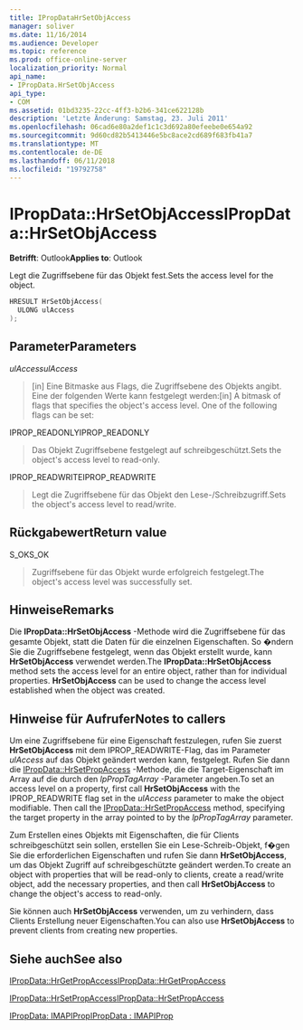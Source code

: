 ```yaml
---
title: IPropDataHrSetObjAccess
manager: soliver
ms.date: 11/16/2014
ms.audience: Developer
ms.topic: reference
ms.prod: office-online-server
localization_priority: Normal
api_name:
- IPropData.HrSetObjAccess
api_type:
- COM
ms.assetid: 01bd3235-22cc-4ff3-b2b6-341ce622128b
description: 'Letzte Änderung: Samstag, 23. Juli 2011'
ms.openlocfilehash: 06cad6e80a2def1c1c3d692a80efeebe0e654a92
ms.sourcegitcommit: 9d60cd82b5413446e5bc8ace2cd689f683fb41a7
ms.translationtype: MT
ms.contentlocale: de-DE
ms.lasthandoff: 06/11/2018
ms.locfileid: "19792758"
---
```

# <a name="ipropdatahrsetobjaccess"></a><span data-ttu-id="0352b-103">IPropData::HrSetObjAccess</span><span class="sxs-lookup"><span data-stu-id="0352b-103">IPropData::HrSetObjAccess</span></span>

  
  
<span data-ttu-id="0352b-104">**Betrifft**: Outlook</span><span class="sxs-lookup"><span data-stu-id="0352b-104">**Applies to**: Outlook</span></span> 
  
<span data-ttu-id="0352b-105">Legt die Zugriffsebene für das Objekt fest.</span><span class="sxs-lookup"><span data-stu-id="0352b-105">Sets the access level for the object.</span></span>
  
```cpp
HRESULT HrSetObjAccess(
  ULONG ulAccess
);
```

## <a name="parameters"></a><span data-ttu-id="0352b-106">Parameter</span><span class="sxs-lookup"><span data-stu-id="0352b-106">Parameters</span></span>

 <span data-ttu-id="0352b-107">_ulAccess_</span><span class="sxs-lookup"><span data-stu-id="0352b-107">_ulAccess_</span></span>
  
> <span data-ttu-id="0352b-p101">[in] Eine Bitmaske aus Flags, die Zugriffsebene des Objekts angibt. Eine der folgenden Werte kann festgelegt werden:</span><span class="sxs-lookup"><span data-stu-id="0352b-p101">[in] A bitmask of flags that specifies the object's access level. One of the following flags can be set:</span></span>
    
<span data-ttu-id="0352b-110">IPROP_READONLY</span><span class="sxs-lookup"><span data-stu-id="0352b-110">IPROP_READONLY</span></span> 
  
> <span data-ttu-id="0352b-111">Das Objekt Zugriffsebene festgelegt auf schreibgeschützt.</span><span class="sxs-lookup"><span data-stu-id="0352b-111">Sets the object's access level to read-only.</span></span> 
    
<span data-ttu-id="0352b-112">IPROP_READWRITE</span><span class="sxs-lookup"><span data-stu-id="0352b-112">IPROP_READWRITE</span></span> 
  
> <span data-ttu-id="0352b-113">Legt die Zugriffsebene für das Objekt den Lese-/Schreibzugriff.</span><span class="sxs-lookup"><span data-stu-id="0352b-113">Sets the object's access level to read/write.</span></span>
    
## <a name="return-value"></a><span data-ttu-id="0352b-114">Rückgabewert</span><span class="sxs-lookup"><span data-stu-id="0352b-114">Return value</span></span>

<span data-ttu-id="0352b-115">S_OK</span><span class="sxs-lookup"><span data-stu-id="0352b-115">S_OK</span></span> 
  
> <span data-ttu-id="0352b-116">Zugriffsebene für das Objekt wurde erfolgreich festgelegt.</span><span class="sxs-lookup"><span data-stu-id="0352b-116">The object's access level was successfully set.</span></span>
    
## <a name="remarks"></a><span data-ttu-id="0352b-117">Hinweise</span><span class="sxs-lookup"><span data-stu-id="0352b-117">Remarks</span></span>

<span data-ttu-id="0352b-p102">Die **IPropData::HrSetObjAccess** -Methode wird die Zugriffsebene für das gesamte Objekt, statt die Daten für die einzelnen Eigenschaften. So �ndern Sie die Zugriffsebene festgelegt, wenn das Objekt erstellt wurde, kann **HrSetObjAccess** verwendet werden.</span><span class="sxs-lookup"><span data-stu-id="0352b-p102">The **IPropData::HrSetObjAccess** method sets the access level for an entire object, rather than for individual properties. **HrSetObjAccess** can be used to change the access level established when the object was created.</span></span> 
  
## <a name="notes-to-callers"></a><span data-ttu-id="0352b-120">Hinweise für Aufrufer</span><span class="sxs-lookup"><span data-stu-id="0352b-120">Notes to callers</span></span>

<span data-ttu-id="0352b-p103">Um eine Zugriffsebene für eine Eigenschaft festzulegen, rufen Sie zuerst **HrSetObjAccess** mit dem IPROP_READWRITE-Flag, das im Parameter  _ulAccess_ auf das Objekt geändert werden kann, festgelegt. Rufen Sie dann die [IPropData::HrSetPropAccess](ipropdata-hrsetpropaccess.md) -Methode, die die Target-Eigenschaft im Array auf die durch den  _lpPropTagArray_ -Parameter angeben.</span><span class="sxs-lookup"><span data-stu-id="0352b-p103">To set an access level on a property, first call **HrSetObjAccess** with the IPROP_READWRITE flag set in the  _ulAccess_ parameter to make the object modifiable. Then call the [IPropData::HrSetPropAccess](ipropdata-hrsetpropaccess.md) method, specifying the target property in the array pointed to by the  _lpPropTagArray_ parameter.</span></span> 
  
<span data-ttu-id="0352b-123">Zum Erstellen eines Objekts mit Eigenschaften, die für Clients schreibgeschützt sein sollen, erstellen Sie ein Lese-Schreib-Objekt, f�gen Sie die erforderlichen Eigenschaften und rufen Sie dann **HrSetObjAccess**, um das Objekt Zugriff auf schreibgeschützte geändert werden.</span><span class="sxs-lookup"><span data-stu-id="0352b-123">To create an object with properties that will be read-only to clients, create a read/write object, add the necessary properties, and then call **HrSetObjAccess** to change the object's access to read-only.</span></span> 
  
<span data-ttu-id="0352b-124">Sie können auch **HrSetObjAccess** verwenden, um zu verhindern, dass Clients Erstellung neuer Eigenschaften.</span><span class="sxs-lookup"><span data-stu-id="0352b-124">You can also use **HrSetObjAccess** to prevent clients from creating new properties.</span></span> 
  
## <a name="see-also"></a><span data-ttu-id="0352b-125">Siehe auch</span><span class="sxs-lookup"><span data-stu-id="0352b-125">See also</span></span>



[<span data-ttu-id="0352b-126">IPropData::HrGetPropAccess</span><span class="sxs-lookup"><span data-stu-id="0352b-126">IPropData::HrGetPropAccess</span></span>](ipropdata-hrgetpropaccess.md)
  
[<span data-ttu-id="0352b-127">IPropData::HrSetPropAccess</span><span class="sxs-lookup"><span data-stu-id="0352b-127">IPropData::HrSetPropAccess</span></span>](ipropdata-hrsetpropaccess.md)
  
[<span data-ttu-id="0352b-128">IPropData: IMAPIProp</span><span class="sxs-lookup"><span data-stu-id="0352b-128">IPropData : IMAPIProp</span></span>](ipropdataimapiprop.md)


